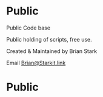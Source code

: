 # Public
Public Code base

Public holding of scripts, free use.

Created & Maintained by Brian Stark

Email Brian@Starkit.link
# Public

